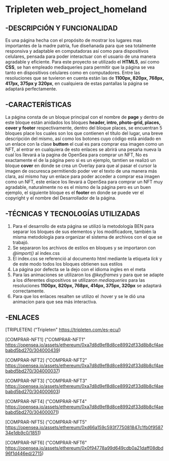 # Tripleten web_project_homeland

## -DESCRIPCIÓN Y FUNCIONALIDAD

Es una página hecha con el propósito de mostrar los lugares mas importantes de la madre patria, fue diseñanada para que sea totalmente responsiva y adaptable en computadoras así como para dispositivos celulares, pensada para poder interactuar con el usuario de una manera agradable y eficiente. Para este proyecto se utilizado el **HTML5**, así como **CSS**, se han empleado mediaqueries para permitir que la página se vea tanto en dispositivos celulares como en computadores. Entre las resoluciones que se tuvieron en cuenta están las de **1100px, 820px, 768px, 417px, 375px y 320px**, en cualquiera de estas pantallas la página se adaptará perfectamente.

## -CARACTERÍSTICAS

La página consta de un bloque principal con el nombre de **page** y dentro de este bloque están anidados los bloques **header, intro, photo-grid, places, cover y footer** respectivamente, dentro del bloque places, se encuentran 5 bloques place los cuales son los que contienen el título del lugar, una breve descripción del mismo, así como los botones cuyo código está anidado en un enlace con la clase **buttom** el cual es para comprar esa imagen como un NFT, al entrar en cualquiera de esto enlaces se abrirá una pesaña nueva la cual los llevará a la pagina de OpenSea para comprar un NFT, No es exactamente el de la página pero si es un ejemplo, tamtien se realizó un bloque **cover** en donde se crea un Overlay para que al pasar el cursor la imagen de oscuresca permitiendo poder ver el texto de una manera más clara, así mismo hay un enlace para poder acceder a comprar esa imagen como un NFT, este enlace los llevará a OpenSea para comprar un NFT muy agradable, naturalmente no es el mismo de la página pero es un buen ejemplo, el siguiente bloque es el **footer** en donde se puede ver el copyright y el nombre del Desarrollador de la página.

## -TÉCNICAS Y TECNOLOGÍAS UTILIZADAS

1. Para el desarrollo de esta página se utilizó la metodología BEN para separar los bloques de sus elementos y los modificadore, también la misma metodología para organizar el sistema de archivos con el que se trabajó.
2. Se separaron los archivos de estilos en bloques y se importaron con _@import()_ al index.css
3. El index.css se referenció al documento html mediante la etiqueta _lick_ y de este modo todos los bloques obtienen sus estilos
4. La página por defecta se la dejo con el idioma ingles en el meta
5. Para las animaciones se utilizaron los _@keyframes_ y para que se adapte a los diferentes dispositivos se utilizaron _mediaqueries_ para las resoluciones **1100px, 820px, 768px, 414px, 375px, 320px** se adaptará correctamente.
6. Para que los enlaces resalten se utilizo el :hover y se le dió una animacíon para que sea más interactiva.

## -ENLACES

[TRIPLETEN] ("Tripleten" https://tripleten.com/es-ecu/)

[COMPRAR-NFT1] ("COMPRAR-NFT1" https://opensea.io/assets/ethereum/0xa7d8d9ef8d8ce8992df33d8b8cf4aebabd5bd270/304000439)

[COMPRAR-NFT2] ("COMPRAR-NFT2" https://opensea.io/assets/ethereum/0xa7d8d9ef8d8ce8992df33d8b8cf4aebabd5bd270/304000037)

[COMPRAR-NFT3] ("COMPRAR-NFT3" https://opensea.io/assets/ethereum/0xa7d8d9ef8d8ce8992df33d8b8cf4aebabd5bd270/304000603)

[COMPRAR-NFT4] ("COMPRAR-NFT4" https://opensea.io/assets/ethereum/0xa7d8d9ef8d8ce8992df33d8b8cf4aebabd5bd270/304000071)

[COMPRAR-NFT5] ("COMPRAR-NFT5" https://opensea.io/assets/ethereum/0xd66a159c593f775081847c1fb0f958734e1db9c0/1851)

[COMPRAR-NFT6] ("COMPRAR-NFT6" https://opensea.io/assets/ethereum/0x0f94778a99d649cdb0a21daff08dbd96f1d446ed/2715)
